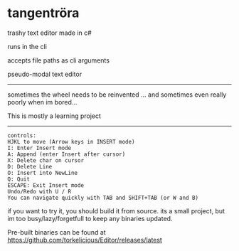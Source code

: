 # tangentröra

trashy text editor made in c#

runs in the cli

accepts file paths as cli arguments

pseudo-modal text editor

---
sometimes the wheel needs to be reinvented 
... and sometimes even really poorly when im bored...

This is mostly a learning project

---
```
controls:
HJKL to move (Arrow keys in INSERT mode)
I: Enter Insert mode 
A: Append (enter Insert after cursor) 
X: Delete char on cursor
D: Delete Line
O: Insert into NewLine
Q: Quit
ESCAPE: Exit Insert mode
Undo/Redo with U / R
You can navigate quickly with TAB and SHIFT+TAB (or W and B)
```

if you want to try it, you should build it from source. its a small project, but im too busy/lazy/forgetfull to keep any binaries updated.

Pre-built binaries can be found at https://github.com/torkelicious/Editor/releases/latest
